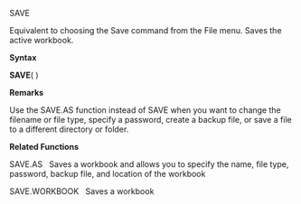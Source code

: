 SAVE

Equivalent to choosing the Save command from the File menu. Saves the
active workbook.

**Syntax**

**SAVE**( )

**Remarks**

Use the SAVE.AS function instead of SAVE when you want to change the
filename or file type, specify a password, create a backup file, or save
a file to a different directory or folder.

**Related Functions**

SAVE.AS   Saves a workbook and allows you to specify the name, file
type, password, backup file, and location of the workbook

SAVE.WORKBOOK   Saves a workbook


